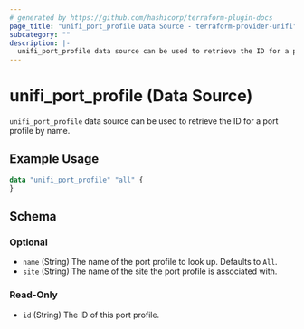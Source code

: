 ```yaml
---
# generated by https://github.com/hashicorp/terraform-plugin-docs
page_title: "unifi_port_profile Data Source - terraform-provider-unifi"
subcategory: ""
description: |-
  unifi_port_profile data source can be used to retrieve the ID for a port profile by name.
---
```


# unifi_port_profile (Data Source)

`unifi_port_profile` data source can be used to retrieve the ID for a port profile by name.

## Example Usage

```terraform
data "unifi_port_profile" "all" {
}
```

<!-- schema generated by tfplugindocs -->
## Schema

### Optional

- `name` (String) The name of the port profile to look up. Defaults to `All`.
- `site` (String) The name of the site the port profile is associated with.

### Read-Only

- `id` (String) The ID of this port profile.


